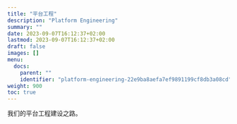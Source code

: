 ```yaml
---
title: "平台工程"
description: "Platform Engineering"
summary: ""
date: 2023-09-07T16:12:37+02:00
lastmod: 2023-09-07T16:12:37+02:00
draft: false
images: []
menu:
  docs:
    parent: ""
    identifier: "platform-engineering-22e9ba8aefa7ef9891199cf8db3a08cd"
weight: 900
toc: true
---
```


我们的平台工程建设之路。
